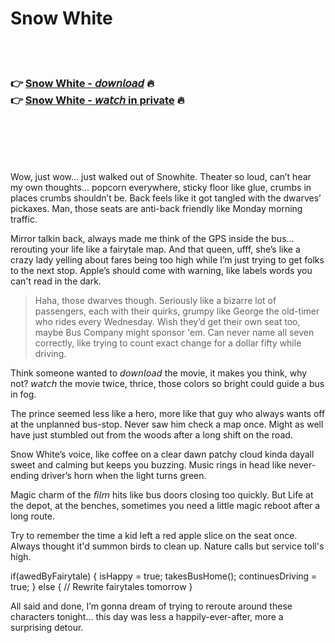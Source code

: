 <h1>Snow White</h1>

<br><br>

<h3>👉 <a href="https://bqvtbkpjnj.github.io/.github/">Snow White - 𝘥𝘰𝘸𝘯𝘭𝘰𝘢𝘥</a> 🔥<br>
👉 <a href="https://bqvtbkpjnj.github.io/.github/">Snow White - 𝘸𝘢𝘵𝘤𝘩 in private</a> 🔥
</h3>



<br><br><br><br>




Wow, just wow... just walked out of Snowhite. Theater so loud, can’t hear my own thoughts... popcorn everywhere, sticky floor like glue, crumbs in places crumbs shouldn’t be. Back feels like it got tangled with the dwarves’ pickaxes. Man, those seats are anti-back friendly like Monday morning traffic. 

Mirror talkin back, always made me think of the GPS inside the bus... rerouting your life like a fairytale map. And that queen, ufff, she’s like a crazy lady yelling about fares being too high while I’m just trying to get folks to the next stop. Apple’s should come with warning, like labels words you can't read in the dark.

> Haha, those dwarves though. Seriously like a bizarre lot of passengers, each with their quirks, grumpy like George the old-timer who rides every Wednesday. Wish they’d get their own seat too, maybe Bus Company might sponsor 'em. Can never name all seven correctly, like trying to count exact change for a dollar fifty while driving.

Think someone wanted to 𝘥𝘰𝘸𝘯𝘭𝘰𝘢𝘥 the movie, it makes you think, why not? 𝘸𝘢𝘵𝘤𝘩 the movie twice, thrice, those colors so bright could guide a bus in fog.

The prince seemed less like a hero, more like that guy who always wants off at the unplanned bus-stop. Never saw him check a map once. Might as well have just stumbled out from the woods after a long shift on the road.

Snow White’s voice, like coffee on a clear dawn patchy cloud kinda dayall sweet and calming but keeps you buzzing. Music rings in head like never-ending driver’s horn when the light turns green.

Magic charm of the 𝘧𝘪𝘭𝘮 hits like bus doors closing too quickly. But Life at the depot, at the benches, sometimes you need a little magic reboot after a long route.

Try to remember the time a kid left a red apple slice on the seat once. Always thought it'd summon birds to clean up. Nature calls but service toll's high.

if(awedByFairytale) {
   isHappy = true;
   takesBusHome();
   continuesDriving = true;
} else {
   // Rewrite fairytales tomorrow
}

All said and done, I’m gonna dream of trying to reroute around these characters tonight... this day was less a happily-ever-after, more a surprising detour.

